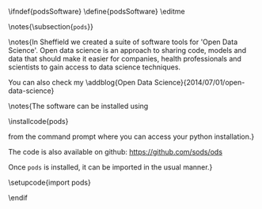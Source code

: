 \ifndef{podsSoftware}
\define{podsSoftware}
\editme

\notes{\subsection{```pods```}}


\notes{In Sheffield we created a suite of software tools
for 'Open Data Science'. Open data science is an approach to sharing code,
models and data that should make it easier for companies, health professionals
and scientists to gain access to data science techniques. 

You can also check my \addblog{Open Data Science}{2014/07/01/open-data-science}

\notes{The software can be installed using

\installcode{pods}

from the command prompt where you can access your python installation.}

The code is also available on github: <https://github.com/sods/ods>

Once ```pods``` is installed, it can be imported in the usual manner.}

\setupcode{import pods}

\endif
